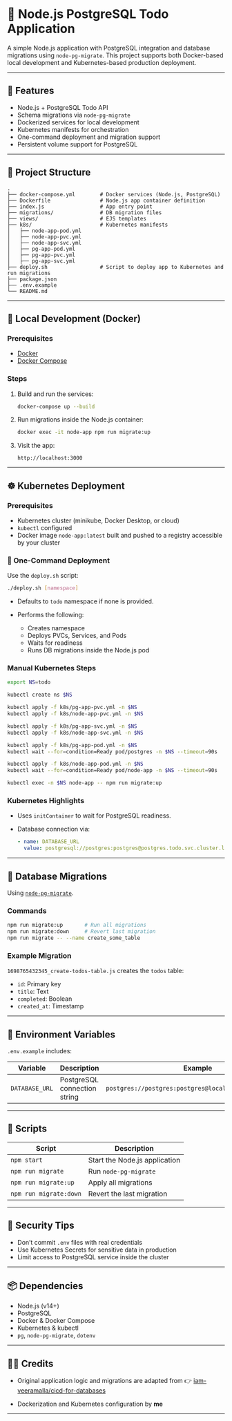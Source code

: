 # 📝 Node.js PostgreSQL Todo Application

A simple Node.js application with PostgreSQL integration and database migrations using `node-pg-migrate`. This project supports both Docker-based local development and Kubernetes-based production deployment.

---

## 🚀 Features

* Node.js + PostgreSQL Todo API
* Schema migrations via `node-pg-migrate`
* Dockerized services for local development
* Kubernetes manifests for orchestration
* One-command deployment and migration support
* Persistent volume support for PostgreSQL

---

## 📁 Project Structure

```
.
├── docker-compose.yml        # Docker services (Node.js, PostgreSQL)
├── Dockerfile                # Node.js app container definition
├── index.js                  # App entry point
├── migrations/               # DB migration files
├── views/                    # EJS templates
├── k8s/                      # Kubernetes manifests
│   ├── node-app-pod.yml
│   ├── node-app-pvc.yml
│   ├── node-app-svc.yml
│   ├── pg-app-pod.yml
│   ├── pg-app-pvc.yml
│   ├── pg-app-svc.yml
├── deploy.sh                 # Script to deploy app to Kubernetes and run migrations
├── package.json
├── .env.example
└── README.md
```

---

## 🧪 Local Development (Docker)

### Prerequisites

* [Docker](https://www.docker.com/)
* [Docker Compose](https://docs.docker.com/compose/)

### Steps

1. Build and run the services:

   ```bash
   docker-compose up --build
   ```

2. Run migrations inside the Node.js container:

   ```bash
   docker exec -it node-app npm run migrate:up
   ```

3. Visit the app:

   ```
   http://localhost:3000
   ```

---

## ☸️ Kubernetes Deployment

### Prerequisites

* Kubernetes cluster (minikube, Docker Desktop, or cloud)
* `kubectl` configured
* Docker image `node-app:latest` built and pushed to a registry accessible by your cluster

### 🚀 One-Command Deployment

Use the `deploy.sh` script:

```bash
./deploy.sh [namespace]
```

* Defaults to `todo` namespace if none is provided.
* Performs the following:

  * Creates namespace
  * Deploys PVCs, Services, and Pods
  * Waits for readiness
  * Runs DB migrations inside the Node.js pod

### Manual Kubernetes Steps

```bash
export NS=todo

kubectl create ns $NS

kubectl apply -f k8s/pg-app-pvc.yml -n $NS
kubectl apply -f k8s/node-app-pvc.yml -n $NS

kubectl apply -f k8s/pg-app-svc.yml -n $NS
kubectl apply -f k8s/node-app-svc.yml -n $NS

kubectl apply -f k8s/pg-app-pod.yml -n $NS
kubectl wait --for=condition=Ready pod/postgres -n $NS --timeout=90s

kubectl apply -f k8s/node-app-pod.yml -n $NS
kubectl wait --for=condition=Ready pod/node-app -n $NS --timeout=90s

kubectl exec -n $NS node-app -- npm run migrate:up
```

### Kubernetes Highlights

* Uses `initContainer` to wait for PostgreSQL readiness.
* Database connection via:

  ```yaml
  - name: DATABASE_URL
    value: postgresql://postgres:postgres@postgres.todo.svc.cluster.local:5432/postgres
  ```

---

## 🔄 Database Migrations

Using [`node-pg-migrate`](https://github.com/salsita/node-pg-migrate).

### Commands

```bash
npm run migrate:up       # Run all migrations
npm run migrate:down     # Revert last migration
npm run migrate -- --name create_some_table
```

### Example Migration

`1698765432345_create-todos-table.js` creates the `todos` table:

* `id`: Primary key
* `title`: Text
* `completed`: Boolean
* `created_at`: Timestamp

---

## 🌱 Environment Variables

`.env.example` includes:

| Variable       | Description                  | Example                                                |
| -------------- | ---------------------------- | ------------------------------------------------------ |
| `DATABASE_URL` | PostgreSQL connection string | `postgres://postgres:postgres@localhost:5432/postgres` |

---

## 📜 Scripts

| Script                 | Description                   |
| ---------------------- | ----------------------------- |
| `npm start`            | Start the Node.js application |
| `npm run migrate`      | Run `node-pg-migrate`         |
| `npm run migrate:up`   | Apply all migrations          |
| `npm run migrate:down` | Revert the last migration     |

---

## 🔐 Security Tips

* Don’t commit `.env` files with real credentials
* Use Kubernetes Secrets for sensitive data in production
* Limit access to PostgreSQL service inside the cluster

---

## 📦 Dependencies

* Node.js (v14+)
* PostgreSQL
* Docker & Docker Compose
* Kubernetes & kubectl
* `pg`, `node-pg-migrate`, `dotenv`

---

## 🙌🏼 Credits

* Original application logic and migrations are adapted from
  👉 [iam-veeramalla/cicd-for-databases](https://github.com/iam-veeramalla/cicd-for-databases)

* Dockerization and Kubernetes configuration by **me**

---